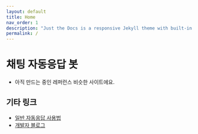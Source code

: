 ```yaml
---
layout: default
title: Home
nav_order: 1
description: "Just the Docs is a responsive Jekyll theme with built-in search that is easily customizable and hosted on GitHub Pages."
permalink: /
---
```


# 채팅 자동응답 봇
* 아직 만드는 중인 레퍼런스 비슷한 사이트에요.

## 기타 링크
* [일반 자동응답 사용법](https://darktornado.github.io/KakaoTalkBot/IceBlock/)
* [개발자 블로그](https://blog.naver.com/dt3141592)

